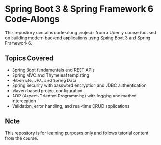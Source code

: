 # Spring Boot 3 & Spring Framework 6 Code-Alongs

This repository contains code-along projects from a Udemy course focused on building modern backend applications using Spring Boot 3 and Spring Framework 6.

## Topics Covered
- Spring Boot fundamentals and REST APIs  
- Spring MVC and Thymeleaf templating  
- Hibernate, JPA, and Spring Data  
- Spring Security with password encryption and JDBC authentication  
- Maven-based project configuration  
- AOP (Aspect-Oriented Programming) with logging and method interception  
- Validation, error handling, and real-time CRUD applications

## Note
This repository is for learning purposes only and follows tutorial content from the course. 
